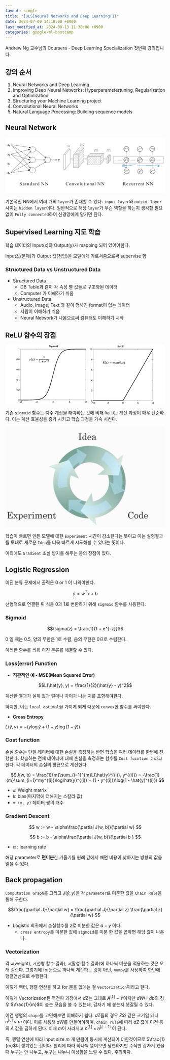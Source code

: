 ```yaml
---
layout: single
title: "[DLS]Neural Networks and Deep Learning(1)"
date: 2024-07-09 14:18:00 +0900
last_modified_at: 2024-08-13 11:30:00 +0900
categories: google-ml-bootcamp
---
```


Andrew Ng 교수님의 Coursera - Deep Learning Specialization 첫번째 강의입니다.

## 강의 순서

1. Neural Networks and Deep Learning
2. Improving Deep Neural Networks: Hyperparametertuning, Regularization and Optimization
3. Structuring your Machine Learning project
4. Convolutional Neural Networks
5. Natural Language Processing: Building sequence models

## Neural Network

![NN](/assets/images/2024/07/09/NN.png)

기본적인 NN에서 여러 개의 `layer`가 존재할 수 있다. `input layer`와 `output layer` 사이는 `hidden layer`이다. 일반적으로 해당 `layer`가 무슨 역할을 하는지 생각할 필요 없이 `Fully connected`하여 신경망에게 맡기면 된다.

## Supervised Learning 지도 학습

학습 데이터의 Input(x)와 Output(y)가 mapping 되어 있어야한다.

Input값(문제)과 Output 값(정답)을 모델에게 가르쳐줌으로써 supervise 함

### Structured Data vs Unstructured Data

- Structured Data
  - DB Table과 같이 각 속성 별 값들로 구조화된 데이터
  - Computer 가 이해하기 쉬움
- Unstructured Data
  - Audio, Image, Text 와 같이 정해진 format이 없는 데이터
  - 사람이 이해하기 쉬움
  - Neural Network가 나옴으로써 컴퓨터도 이해하기 시작

## ReLU 함수의 장점

![Activate Fuction](/assets/images/2024/07/09/af.png)

기존 `sigmoid` 함수는 지수 계산을 해야하는 것에 비해 `ReLU`는 계산 과정이 매우 단순하다. 이는 계산 효율성을 증가 시키고 학습 과정을 가속 시킨다.

![dl-process](/assets/images/2024/07/09/dl-process.png)

학습이 빠르면 만든 모델에 대한 `Experiment` 시간이 감소한다는 뜻이고 이는 실험결과를 토대로 새로운 `Idea`를 더욱 빠르게 시도해볼 수 있다는 뜻이다.

이외에도 `Gradient` 소실 방지를 해주는 등의 장점이 있다.

## Logistic Regression

이진 분류 문제에서 출력은 0 or 1 이 나와야한다.

$$\hat{y} = w^Tx + b$$

선형적으로 연결된 위 식을 0과 1로 변환하기 위해 `sigmoid` 함수를 사용한다.

### Sigmoid

$$\sigma(z) = \frac{1}{1 + e^{-z}}$$

0 일 때는 0.5, 양의 무한은 1로 수렴, 음의 무한은 0으로 수렴한다.

이러한 함수를 씌워 이진 분류를 해결할 수 있다.

### Loss(error) Function

- **직관적인 예 - MSE(Mean Squared Error)**

$$L(\hat{y}, y) = \frac{1}{2}(\hat{y} - y)^2$$

계산한 결과가 실제 값과 얼마나 차이가 나는 지를 포함해야한다.

하지만, 이는 `local optimal`을 가지게 되게 때문에 `convex`한 함수를 써야한다.

- **Cross Entropy**

$L(\hat{y}, y) = -(y\log\hat{y} + (1 - y)\log(1 - \hat{y}))$

### Cost function

손실 함수는 단일 데이터에 대한 손실을 측정하는 반면 학습은 여러 데이터를 한번에 진행한다. 학습하는 전체 데이터에 대해 손실을 측정하는 함수를 `Cost fucntion J` 라고 한다. 각 데이터의 손실의 평균으로 계산한다.

$$J(w, b) = \frac{1}{m}\sum_{i=1}^{m}L(\hat{y}^{(i)}, y^{(i)}) = -\frac{1}{m}\sum_{i=1}^my^{(i)}\log\hat{y}^{(i)} + (1 - y^{(i)})\log(1 - \hat{y}^{(i)}) $$

- `w`: Weight matrix
- `b`: bias(마지막에 더해지는 스칼라 값)
- `m`: `(x, y)` 데이터 쌍의 개수

### Gradient Descent

$$ w := w - \alpha\frac{\partial J(w, b)}{\partial w} $$

$$ b := b - \alpha\frac{\partial J(w, b)}{\partial b } $$

- $\alpha$ : learning rate

해당 parameter로 **편미분**한 기울기를 원래 값에서 빼면 비용이 낮아지는 방향의 값을 얻을 수 있다.

## Back propagation

`Computation Graph`를 그리고 $J(\hat{y}, y)$을 각 `parameter`로 미분한 값을 `Chain Rule`을 통해 구한다.

$$\frac{\partial J}{\partial w} = \frac{\partial J}{\partial z} \frac{\partial z}{\partial w} $$

- Logistic 회귀에서 손실함수를 $z$로 미분한 값은 $a - y$ 이다.
  - `cross entropy`를 미분한 값에 `sigmoid`를 미분 한 값을 곱하면 해당 값이 나온다.

### Vectorization

각 `w`(weight), `z`(선형 함수 결과), `a`(활성 함수 결과)에 하나씩 미분을 적용하는 것은 오래 걸린다. 그렇기에 for문으로 하나씩 계산하는 것이 아닌, `numpy`를 사용하여 한번에 행렬연산으로 수행한다.

이렇게 벡터, 행렬 연산을 하고 for 문을 없애는 걸 `Vectorization`이라고 한다.

이렇게 Vectorization된 역전파 과정에서 $dZ$는 그대로 $A^{[L]} - Y$이지만 $dW$나 $db$의 경우 $\frac{1}{m}$이 붙는 모습을 볼 수 있는데, 갑자기 왜 붙는지 헷갈릴 수 있다.

이건 행렬의 `shape`를 고민해보면 이해하기 쉽다. $dZ$들의 경우 $Z$와 같은 크기일 테니 $n^{[L]} \times m$ 이다. 이를 사용해 $dW$를 만들어야하며, `chain rule`에 따라 $dZ$ 값에 이전 층의 $A$ 값을 곱하게 된다. 이때 $m$이 사라지고 $n^{[L]} \times n^{[L - 1]}$ 이 된다.

즉, 행렬 연산에 따라 input size $m$ 개 만큼이 동시에 계산되어 더한것이므로 $\frac{1}{m}$이 생겨있는 것이다. 원리에 따라 하나씩 뜯어보면 당연하지만 수식만 갑자기 봤을 때 누구는 안 나누고, 누구는 나누니 이상함을 느낄 수 있다. 주의하자.
